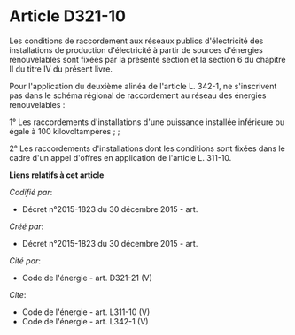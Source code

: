 # Article D321-10

Les conditions de raccordement aux réseaux publics d'électricité des installations de production d'électricité à partir de
sources d'énergies renouvelables sont fixées par la présente section et la section 6 du chapitre II du titre IV du présent
livre. 

Pour l'application du deuxième alinéa de l'article L. 342-1, ne s'inscrivent pas dans le schéma régional de raccordement au
réseau des énergies renouvelables : 

1° Les raccordements d'installations d'une puissance installée inférieure ou égale à 100 kilovoltampères ; ; 

2° Les raccordements d'installations dont les conditions sont fixées dans le cadre d'un appel d'offres en application de
l'article L. 311-10.

**Liens relatifs à cet article**

_Codifié par_:

  - Décret n°2015-1823 du 30 décembre 2015 - art.

_Créé par_:

  - Décret n°2015-1823 du 30 décembre 2015 - art.

_Cité par_:

  - Code de l'énergie - art. D321-21 (V)

_Cite_:

  - Code de l'énergie - art. L311-10 (V)
  - Code de l'énergie - art. L342-1 (V)
